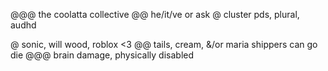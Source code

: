 @@@ the coolatta collective
@@ he/it/ve or ask
@ cluster pds, plural, audhd

@ sonic, will wood, roblox <3
@@ tails, cream, &/or maria shippers can go die
@@@ brain damage, physically disabled

<!---
meow meow meow meow
--->
